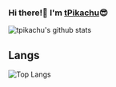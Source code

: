 ### Hi there!👋 I'm [tPikachu](#)😎

![tpikachu's github stats](https://github-readme-stats.vercel.app/api?username=tpikachu&count_private=true&show_icons=true&theme=radical)

## Langs

![Top Langs](https://github-readme-stats.vercel.app/api/top-langs/?username=tpikachu&layout=compact)

<!--
Here are some ideas to get you started:

- 🔭 I’m currently working on ...
- 🌱 I’m currently learning ...
- 👯 I’m looking to collaborate on ...
- 🤔 I’m looking for help with ...
- 💬 Ask me about ...
- 📫 How to reach me: ...
- 😄 Pronouns: ...
- ⚡ Fun fact: ...
-->
